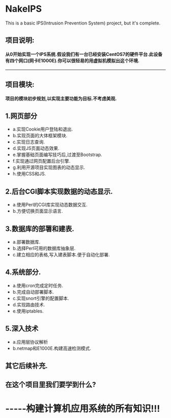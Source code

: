 # NakeIPS
This is a basic IPS(Intrusion Prevention System) project, but it's complete.



## 项目说明:
####  从0开始实现一个IPS系统.假设我们有一台已经安装CentOS7的硬件平台.此设备有四个网口(网卡E1000E).你可以很轻易的用虚拟机模拟出这个环境.
***
## 项目模块:
#### 项目的模块初步规划,以实现主要功能为目标.不考虑美观.

## 1.网页部分
* a.实现Cookie用户登陆和退出.
* b.实现页面的大体框架模块.
* c.实现日志查询.
* d.实现JS页面动态效果.
* e.掌握基础页面编写技巧后,过渡至Bootstrap.
* f.实现通过网页配置后台引擎.
* g.利用开源项目实现图表的动态显示.
* h.使用CSS和JS.

## 2.后台CGI脚本实现数据的动态显示.
* a.使用Perl的CGI库实现动态数据交互.
* b.方便切换页面显示语言.

## 3.数据库的部署和建表.
* a.部署数据库.
* b.选择Perl可用的数据库抽象层.
* c.建立相应的表格,写入建表脚本.便于自动化部署.
## 4.系统部分.
* a.使用cron完成定时任务.
* b.完成自动部署脚本.
* c.实现snort引擎的配置脚本.
* d.实现路由技术.
* e.使用iptables.
## 5.深入技术
* a.应用层协议解析
* b.netmap和E1000E.构建高速检测模式.

## 其它后续补充.


## 在这个项目里我们要学到什么?
# -----构建计算机应用系统的所有知识!!!
